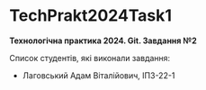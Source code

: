# TechPrakt2024Task1
**Технологічна практика 2024. Git. Завдання №2**

Список студентів, які виконали завдання:
* Лаговський Адам Віталійович, ІПЗ-22-1
